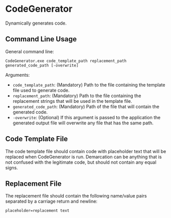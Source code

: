 # CodeGenerator

Dynamically generates code.

## Command Line Usage

General command line:
```
CodeGenerator.exe code_template_path replacement_path generated_code_path [-overwrite]
```

Arguments:
* ```code_template_path```: (Mandatory) Path to the file containing the template file used to generate code.
* ```replacement_path```: (Mandatory) Path to the file containing the replacement strings that will be used in the template file.
* ```generated_code_path```: (Mandatory) Path of the file that will contain the generated code.
* ```-overwrite```: (Optional) If this argument is passed to the application the generated output file will overwrite any file that has the same path.

## Code Template File

The code template file should contain code with placeholder text that will be replaced when CodeGenerator is run.  Demarcation can be anything that is not confused with the legitimate code, but should not contain any equal signs.

## Replacement File

The replacement file should contain the following name/value pairs separated by a carriage return and newline:
```
placeholder=replacement text
```